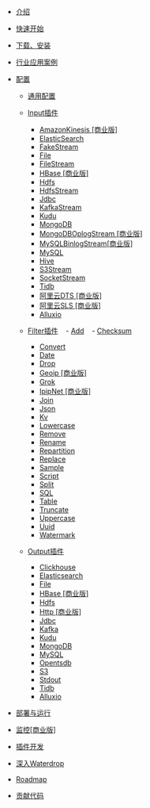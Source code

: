 - [介绍](/zh-cn/v1/README)

- [快速开始](/zh-cn/v1/quick-start)

- [下载、安装](/zh-cn/v1/installation)

- [行业应用案例](/zh-cn/v1/case_study/base)

- [配置](/zh-cn/v1/configuration/base)
  - [通用配置](/zh-cn/v1/configuration/base)
  - [Input插件](/zh-cn/v1/configuration/input-plugin)
    - [AmazonKinesis [商业版]](/zh-cn/v1/configuration/input-plugins/AmazonKinesisStream)
    - [ElasticSearch](/zh-cn/v1/configuration/input-plugins/Elasticsearch)
    - [FakeStream](/zh-cn/v1/configuration/input-plugins/FakeStream)
    - [File](/zh-cn/v1/configuration/input-plugins/File)
    - [FileStream](/zh-cn/v1/configuration/input-plugins/FileStream)
    - [HBase [商业版]](/zh-cn/v1/configuration/input-plugins/HBase)
    - [Hdfs](/zh-cn/v1/configuration/input-plugins/Hdfs)
    - [HdfsStream](/zh-cn/v1/configuration/input-plugins/HdfsStream)
    - [Jdbc](/zh-cn/v1/configuration/input-plugins/Jdbc)
    - [KafkaStream](/zh-cn/v1/configuration/input-plugins/KafkaStream)
    - [Kudu](/zh-cn/v1/configuration/input-plugins/Kudu)
    - [MongoDB](/zh-cn/v1/configuration/input-plugins/MongoDB)
    - [MongoDBOplogStream [商业版]](/zh-cn/v1/configuration/input-plugins/MongoDBOplogStream)
    - [MySQLBinlogStream[商业版]](/zh-cn/v1/configuration/input-plugins/MySQLBinlogStream)
    - [MySQL](/zh-cn/v1/configuration/input-plugins/MySQL)
    - [Hive](/zh-cn/v1/configuration/input-plugins/Hive)
    - [S3Stream](/zh-cn/v1/configuration/input-plugins/S3Stream)
    - [SocketStream](/zh-cn/v1/configuration/input-plugins/SocketStream)
    - [Tidb](/zh-cn/v1/configuration/input-plugins/Tidb)
    - [阿里云DTS [商业版]](/zh-cn/v1/configuration/input-plugins/AliyunDtsStream)
    - [阿里云SLS [商业版]](/zh-cn/v1/configuration/input-plugins/AliyunSlsStream)
    - [Alluxio](/zh-cn/v1/configuration/input-plugins/Alluxio)
    
  - [Filter插件](/zh-cn/v1/configuration/filter-plugin)
    - [Add](/zh-cn/v1/configuration/filter-plugins/Add)
    - [Checksum](/zh-cn/v1/configuration/filter-plugins/Checksum)
    - [Convert](/zh-cn/v1/configuration/filter-plugins/Convert)
    - [Date](/zh-cn/v1/configuration/filter-plugins/Date)
    - [Drop](/zh-cn/v1/configuration/filter-plugins/Drop)
    - [Geoip [商业版]](/zh-cn/v1/configuration/filter-plugins/Geoip)
    - [Grok](/zh-cn/v1/configuration/filter-plugins/Grok)
    - [IpipNet [商业版]](/zh-cn/v1/configuration/filter-plugins/IpipNet)
    - [Join](/zh-cn/v1/configuration/filter-plugins/Join)
    - [Json](/zh-cn/v1/configuration/filter-plugins/Json)
    - [Kv](/zh-cn/v1/configuration/filter-plugins/Kv)
    - [Lowercase](/zh-cn/v1/configuration/filter-plugins/Lowercase)
    - [Remove](/zh-cn/v1/configuration/filter-plugins/Remove)
    - [Rename](/zh-cn/v1/configuration/filter-plugins/Rename)
    - [Repartition](/zh-cn/v1/configuration/filter-plugins/Repartition)
    - [Replace](/zh-cn/v1/configuration/filter-plugins/Replace)
    - [Sample](/zh-cn/v1/configuration/filter-plugins/Sample)
    - [Script](/zh-cn/v1/configuration/filter-plugins/Script)
    - [Split](/zh-cn/v1/configuration/filter-plugins/Split)
    - [SQL](/zh-cn/v1/configuration/filter-plugins/Sql)
    - [Table](/zh-cn/v1/configuration/filter-plugins/Table)
    - [Truncate](/zh-cn/v1/configuration/filter-plugins/Truncate)
    - [Uppercase](/zh-cn/v1/configuration/filter-plugins/Uppercase)
    - [Uuid](/zh-cn/v1/configuration/filter-plugins/Uuid)
    - [Watermark](/zh-cn/v1/configuration/filter-plugins/Watermark)

  - [Output插件](/zh-cn/v1/configuration/output-plugin)
    - [Clickhouse](/zh-cn/v1/configuration/output-plugins/Clickhouse)
    - [Elasticsearch](/zh-cn/v1/configuration/output-plugins/Elasticsearch)
    - [File](/zh-cn/v1/configuration/output-plugins/File)
    - [HBase [商业版]](/zh-cn/v1/configuration/output-plugins/HBase)
    - [Hdfs](/zh-cn/v1/configuration/output-plugins/Hdfs)
    - [Http [商业版]](/zh-cn/v1/configuration/output-plugins/Http)
    - [Jdbc](/zh-cn/v1/configuration/output-plugins/Jdbc)
    - [Kafka](/zh-cn/v1/configuration/output-plugins/Kafka)
    - [Kudu](/zh-cn/v1/configuration/output-plugins/Kudu)
    - [MongoDB](/zh-cn/v1/configuration/output-plugins/MongoDB)
    - [MySQL](/zh-cn/v1/configuration/output-plugins/MySQL)
    - [Opentsdb](/zh-cn/v1/configuration/output-plugins/Opentsdb)
    - [S3](/zh-cn/v1/configuration/output-plugins/S3)
    - [Stdout](/zh-cn/v1/configuration/output-plugins/Stdout)
    - [Tidb](/zh-cn/v1/configuration/output-plugins/Tidb)
    - [Alluxio](/zh-cn/v1/configuration/output-plugins/Alluxio)

- [部署与运行](/zh-cn/v1/deployment)

- [监控[商业版]](/zh-cn/v1/monitoring)

- [插件开发](/zh-cn/v1/developing-plugin)

- [深入Waterdrop](/zh-cn/v1/internal)

- [Roadmap](/zh-cn/v1/roadmap)

- [贡献代码](/zh-cn/v1/contribution.md)
